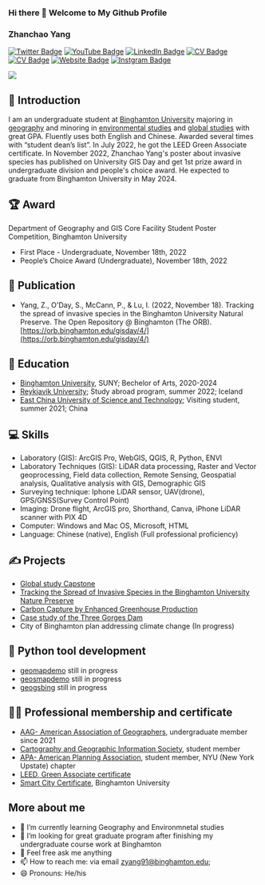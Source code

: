 ### Hi there 👋 Welcome to My Github Profile
### Zhanchao Yang

[![Twitter Badge](https://img.shields.io/twitter/follow/realEricYang?style=social)](https://twitter.com/realEricYang)
[![YouTube Badge](https://img.shields.io/badge/My-YouTube-red)](https://www.youtube.com/channel/UCujdvX7QpHtjto4YQmoCNxw)
[![LinkedIn Badge](https://img.shields.io/badge/My-LinkedIn-blue)](https://www.linkedin.com/in/zhanchaoyang/)
[![CV Badge](https://img.shields.io/badge/My-CV-critical)](https://docs.google.com/document/d/16gO8ljWZ1DXQacI2wCtjuccz3qv8tudt/edit?usp=sharing&ouid=114052745298074964608&rtpof=true&sd=true)
[![CV Badge](https://img.shields.io/badge/My-Portfolio-green)](https://storymaps.arcgis.com/stories/c71825c9a4eb4f868a2612b5fc5a3d5a)
[![Website Badge](https://img.shields.io/badge/My-Website-yellow)](https://zhanchaoyang.weebly.com/)
[![Instgram Badge](https://img.shields.io/badge/My-instagram-brightgreen)](https://www.instagram.com/zhanchao.yang/)



![](https://media.tenor.com/dY7TcEnLsjYAAAAd/geography-geography-now.gif)

## 🧑 Introduction
I am an undergraduate student at [Binghamton University](https://www.binghamton.edu/) majoring in [geography](https://www.binghamton.edu/geography/) and minoring in [environmental studies](https://www.binghamton.edu/environmental-studies/) and [global studies](https://www.binghamton.edu/minors/global-studies/index.html) with great GPA. Fluently uses both English and Chinese. Awarded several times with “student dean’s list”. In July 2022, he got the LEED Green Associate certificate. In November 2022, Zhanchao Yang's poster about invasive species has published on University GIS Day and get 1st prize award in undergraduate division and people's choice award. He expected to graduate from Binghamton University in May 2024. 


## 🏆 Award
Department of Geography and GIS Core Facility Student Poster Competition, Binghamton University
- First Place - Undergraduate, November 18th, 2022
- People’s Choice Award (Undergraduate), November 18th, 2022


## 📰 Publication
- Yang, Z., O'Day, S., McCann, P., & Lu, I. (2022, November 18). Tracking the spread of invasive species in the 
Binghamton University Natural Preserve. The Open Repository @ Binghamton (The ORB). [https://orb.binghamton.edu/gisday/4/](https://orb.binghamton.edu/gisday/4/)


## 🏫  Education
- [Binghamton University](https://www.binghamton.edu/), SUNY; Bechelor of Arts, 2020-2024
- [Reykjavik University](https://en.ru.is/); Study abroad program, summer 2022; Iceland
- [East China University of Science and Technology](https://www.ecust.edu.cn/en/main.psp); Visiting student, summer 2021; China


## 💻  Skills
- Laboratory (GIS): ArcGIS Pro, WebGIS, QGIS, R, Python, ENVI
- Laboratory Techniques (GIS): LiDAR data processing, Raster and Vector geoprocessing, Field data collection, Remote Sensing, Geospatial analysis, Qualitative analysis with GIS, Demographic GIS
- Surveying technique: Iphone LiDAR sensor, UAV(drone), GPS/GNSS(Survey Control Point)
- Imaging: Drone flight, ArcGIS pro, Shorthand, Canva, iPhone LiDAR scanner with PIX 4D
- Computer: Windows and Mac OS, Microsoft, HTML
- Language: Chinese (native), English (Full professional proficiency)


## ✍️  Projects
- [Global study Capstone](https://global-studies.shorthandstories.com/preservation-and-conservation-of-historical-sites/index.html)
- [Tracking the Spread of Invasive Species in the Binghamton University Nature Preserve](https://orb.binghamton.edu/gisday/4/)
- [Carbon Capture by Enhanced Greenhouse Production](https://thegreenprogram.com/capstone/carbon-capture-by-enhanced-greenhouse-production/)
- [Case study of the Three Gorges Dam](https://storymaps.arcgis.com/stories/f501e48502b34a9ab884ebb8b27851be)
- City of Binghamton plan addressing climate change (In progress)


## 🚧  Python tool development
- [geomapdemo](https://pypi.org/project/geomapdemo/) still in progress
- [geosmapdemo](https://pypi.org/project/geosmapdemo/) still in progress
- [geogsbing](https://pypi.org/project/geogsbing/) still in progress


## 🧑‍🔬  Professional membership and certificate
- [AAG- American Association of Geographers](https://www.aag.org/), undergraduate member since 2021
- [Cartography and Geographic Information Society](https://cartogis.org/), student member
- [APA- American Planning Association](https://www.planning.org/), student member, NYU (New York Upstate) chapter
- [LEED, Green Associate certificate](https://www.usgbc.org/credentials/leed-green-associate)
- [Smart City Certificate](https://www.credly.com/badges/a0c6186c-31af-434e-8f69-3bf7938560c3/linked_in_profile), Binghamton University


## More about me
- 🌱 I’m currently learning Geography and Environmnetal studies
- 🤔 I’m looking for great graduate program after finishing my undergraduate course work at Binghamton
- 💬 Feel free ask me anything
- 📫 How to reach me: via email zyang91@binghamton.edu;
- 😄 Pronouns: He/his

